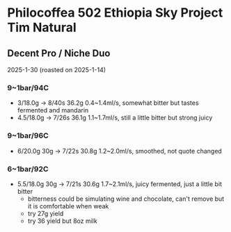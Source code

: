 # Philocoffea 502 Ethiopia Sky Project Tim Natural

## Decent Pro / Niche Duo

2025-1-30 (roasted on 2025-1-14)

### 9~1bar/94C

- 3/18.0g -> 8/40s 36.2g 0.4\~1.4ml/s, somewhat bitter but tastes fermented and mandarin
- 4.5/18.0g -> 7/26s 36.1g 1.1\~1.7ml/s, still a little bitter but strong juicy

### 9~1bar/96C

- 6/20.0g 30g -> 7/22s 30.8g 1.2\~2.0ml/s, smoothed, not quote changed

### 6~1bar/92C

- 5.5/18.0g 30g -> 7/21s 30.6g 1.7\~2.1ml/s, juicy fermented, just a little bit bitter
  - bitterness could be simulating wine and chocolate, can't remove but it is comfortable when weak
  - try 27g yield
  - try 36 yield but 8oz milk
